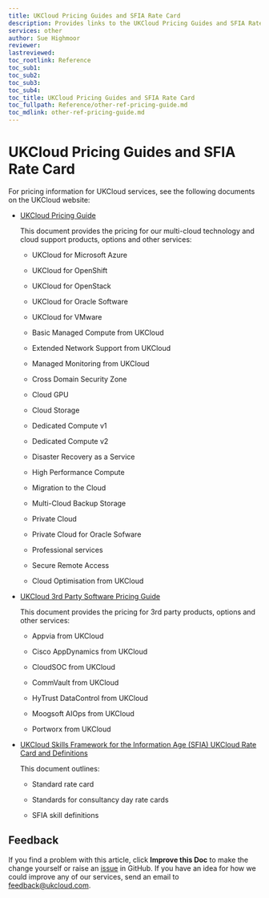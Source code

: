 ```yaml
---
title: UKCloud Pricing Guides and SFIA Rate Card
description: Provides links to the UKCloud Pricing Guides and SFIA Rate Card
services: other
author: Sue Highmoor
reviewer:
lastreviewed: 
toc_rootlink: Reference
toc_sub1: 
toc_sub2:
toc_sub3:
toc_sub4:
toc_title: UKCloud Pricing Guides and SFIA Rate Card
toc_fullpath: Reference/other-ref-pricing-guide.md
toc_mdlink: other-ref-pricing-guide.md
---
```


# UKCloud Pricing Guides and SFIA Rate Card

For pricing information for UKCloud services, see the following documents on the UKCloud website:

- [UKCloud Pricing Guide](https://ukcloud.com/pricing-guide)

    This document provides the pricing for our multi-cloud technology and cloud support products, options and other services:

  - UKCloud for Microsoft Azure

  - UKCloud for OpenShift

  - UKCloud for OpenStack

  - UKCloud for Oracle Software

  - UKCloud for VMware

  - Basic Managed Compute from UKCloud

  - Extended Network Support from UKCloud

  - Managed Monitoring from UKCloud

  - Cross Domain Security Zone

  - Cloud GPU

  - Cloud Storage

  - Dedicated Compute v1

  - Dedicated Compute v2

  - Disaster Recovery as a Service

  - High Performance Compute

  - Migration to the Cloud

  - Multi-Cloud Backup Storage

  - Private Cloud

  - Private Cloud for Oracle Sofware

  - Professional services

  - Secure Remote Access

  - Cloud Optimisation from UKCloud

- [UKCloud 3rd Party Software Pricing Guide](https://ukcloud.com/3rd-party-pricing-guide)

    This document provides the pricing for 3rd party products, options and other services:

  - Appvia from UKCloud

  - Cisco AppDynamics from UKCloud

  - CloudSOC from UKCloud

  - CommVault from UKCloud

  - HyTrust DataControl from UKCloud

  - Moogsoft AIOps from UKCloud

  - Portworx from UKCloud

- [UKCloud Skills Framework for the Information Age (SFIA) UKCloud Rate Card and Definitions](https://ukcloud.com/wp-content/uploads/2019/06/ukc-gen-759-ukcloud-g-cloud-11-standard-rate-card-and-definitions.pdf)

    This document outlines:

  - Standard rate card

  - Standards for consultancy day rate cards

  - SFIA skill definitions

## Feedback

If you find a problem with this article, click **Improve this Doc** to make the change yourself or raise an [issue](https://github.com/UKCloud/documentation/issues) in GitHub. If you have an idea for how we could improve any of our services, send an email to <feedback@ukcloud.com>.

